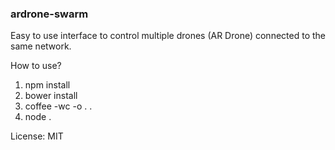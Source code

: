 ### ardrone-swarm

Easy to use interface to control multiple drones (AR Drone) connected to the same network.

How to use?

1. npm install
2. bower install
3. coffee -wc -o . .
4. node .

License: MIT
